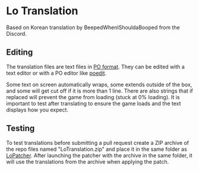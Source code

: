 # Lo Translation

Based on Korean translation by BeepedWhenIShouldaBooped from the Discord.

## Editing

The translation files are text files in [PO format](https://www.gnu.org/software/gettext/manual/html_node/PO-Files.html).
They can be edited with a text editor or with a PO editor like [poedit](https://github.com/vslavik/poedit).

Some text on screen automatically wraps, some extends outside of the box, and
some will get cut off if it is more than 1 line.  There are also strings
that if replaced will prevent the game from loading (stuck at 0% loading). It
is important to test after translating to ensure the game loads and the text
displays how you expect.

## Testing

To test translations before submitting a pull request create a ZIP archive of
the repo files named "LoTranslation.zip" and place it in the same folder as 
[LoPatcher](https://github.com/lo-translate/lo-patcher). After launching the
patcher with the archive in the same folder, it will use the translations from
the archive when applying the patch.
